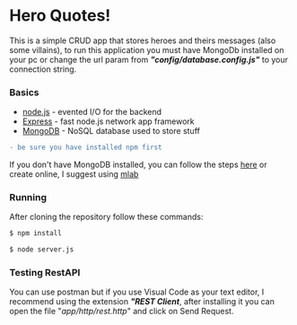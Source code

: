 # Hero Quotes!

This is a simple CRUD app that stores heroes and theirs messages (also some villains), to run this application you must have MongoDb installed on your pc or change the url param from **_"config/database.config.js"_** to your connection string.
### Basics

* [node.js](https://nodejs.org/en/) - evented I/O for the backend
* [Express](http://expressjs.com/) - fast node.js network app framework
* [MongoDB](https://www.mongodb.com/) - NoSQL database used to store stuff


```diff
- be sure you have installed npm first
```

If you don't have MongoDB installed, you can follow the steps [here](https://docs.mongodb.com/getting-started/shell/installation/) or create online, I suggest using [mlab](https://docs.mlab.com/)


### Running

After cloning the repository follow these commands:
```sh
$ npm install
```

```sh
$ node server.js
```
### Testing RestAPI

You can use postman but if you use Visual Code as your text editor, I recommend using the extension **_"REST Client_**, after installing it you can open the file "_app/http/rest.http_" and click on Send Request.